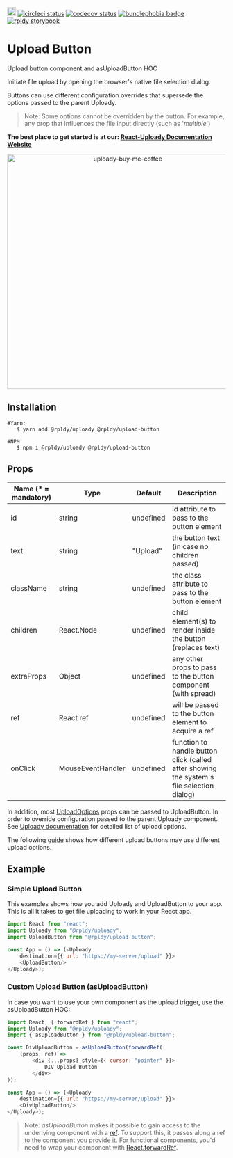 <a href="https://badge.fury.io/js/%40rpldy%2Fupload-button">
    <img src="https://badge.fury.io/js/%40rpldy%2Fupload-button.svg" alt="npm version" height="20"></a>
<a href="https://circleci.com/gh/rpldy/react-uploady">
    <img src="https://circleci.com/gh/rpldy/react-uploady.svg?style=svg" alt="circleci status"/></a>  
<a href="https://codecov.io/gh/rpldy/react-uploady">
    <img src="https://codecov.io/gh/rpldy/react-uploady/branch/master/graph/badge.svg" alt="codecov status"/></a> 
<a href="https://bundlephobia.com/result?p=@rpldy/upload-button">
    <img src="https://badgen.net/bundlephobia/minzip/@rpldy/upload-button" alt="bundlephobia badge"/></a>
<a href="https://react-uploady-storybook.netlify.com/?path=/story/upload-button--simple">
   <img src="https://cdn.jsdelivr.net/gh/storybookjs/brand@master/badge/badge-storybook.svg" alt="rpldy storybook"/></a> 

# Upload Button

Upload button component and asUploadButton HOC

Initiate file upload by opening the browser's native file selection dialog.

Buttons can use different configuration overrides that supersede the options passed to the parent Uploady. 

> Note: Some options cannot be overridden by the button. For example, any prop that influences the file input directly (such as '_multiple_')

**The best place to get started is at our: [React-Uploady Documentation Website](https://react-uploady.org)**

<p align="center">
    <a href="https://www.buymeacoffee.com/yoav"> 
        <img width="540" alt="uploady-buy-me-coffee" src="https://github.com/rpldy/react-uploady/assets/1102278/c6de6710-1c93-47a5-85fa-1af7170907f8">
    </a>
</p>

## Installation

```shell
#Yarn: 
   $ yarn add @rpldy/uploady @rpldy/upload-button 

#NPM:
   $ npm i @rpldy/uploady @rpldy/upload-button 
``` 

## Props

| Name (* = mandatory) | Type          | Default       | Description                                                                               |
| --------------       | ------------- | ------------- |-------------------------------------------------------------------------------------------|
| id             | string            | undefined | id attribute to pass to the button element                                                |
| text           | string            | "Upload"  | the button text (in case no children passed) |                                              
| className      | string            | undefined | the class attribute to pass to the button element                                         |
| children       | React.Node        | undefined | child element(s) to render inside the button (replaces text)                              |
| extraProps     | Object            | undefined | any other props to pass to the button component (with spread)                             |
| ref            | React ref         | undefined | will be passed to the button element to acquire a ref                                     |
| onClick        | MouseEventHandler | undefined | function to handle button click (called after showing the system's file selection dialog) |

In addition, most [UploadOptions](../../core/shared/src/types.js#L104) props can be passed to UploadButton.
In order to override configuration passed to the parent Uploady component. 
See [Uploady documentation](../uploady#props) for detailed list of upload options.

The following [guide](../../../guides/DifferentConfiguration.md) shows how different upload buttons may use different upload options.

## Example

### Simple Upload Button

This examples shows how you add Uploady and UploadButton to your app.
This is all it takes to get file uploading to work in your React app.

```javascript 
import React from "react";
import Uploady from "@rpldy/uploady";
import UploadButton from "@rpldy/upload-button";

const App = () => (<Uploady
    destination={{ url: "https://my-server/upload" }}>
    <UploadButton/>
</Uploady>);

```

### Custom Upload Button (asUploadButton)

In case you want to use your own component as the upload trigger, use the asUploadButton HOC:

```javascript
import React, { forwardRef } from "react";
import Uploady from "@rpldy/uploady";
import { asUploadButton } from "@rpldy/upload-button";

const DivUploadButton = asUploadButton(forwardRef(
    (props, ref) =>
        <div {...props} style={{ cursor: "pointer" }}>
            DIV Upload Button
        </div>
));

const App = () => (<Uploady
    destination={{ url: "https://my-server/upload" }}>
    <DivUploadButton/>
</Uploady>);

```

> Note: _asUploadButton_ makes it possible to gain access to the underlying component with a [ref](https://reactjs.org/docs/refs-and-the-dom.html).
  To support this, it passes along a ref to the component you provide it. For functional components, 
  you'd need to wrap your component with [React.forwardRef](https://reactjs.org/docs/react-api.html#reactforwardref).